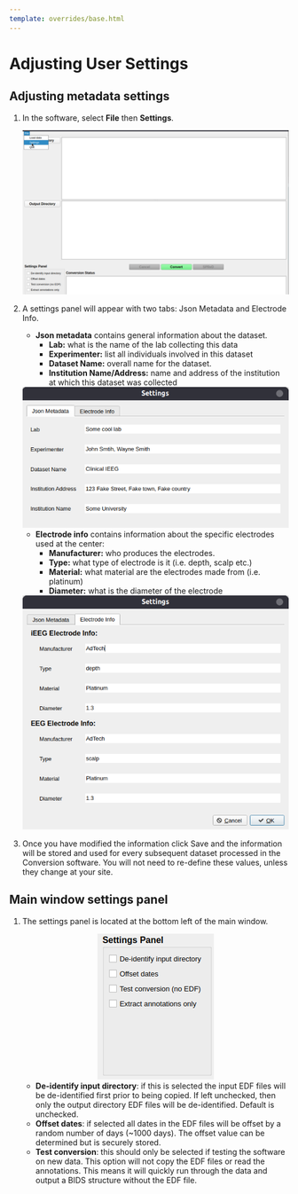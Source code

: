 ```yaml
---
template: overrides/base.html
---
```


# Adjusting User Settings

## Adjusting metadata settings

1. In the software, select **File** then **Settings**.

	<center><img src="../img/metadata_01.png" alt="drawing"/></center>

2. A settings panel will appear with two tabs: Json Metadata and Electrode Info.

	* **Json metadata** contains general information about the dataset.
  	  * **Lab:** what is the name of the lab collecting this data
  	  * **Experimenter:** list all individuals involved in this dataset
  	  * **Dataset Name:** overall name for the dataset.
  	  * **Institution Name/Address:** name and address of the institution at which  this dataset was collected

	<center><img src="../img/metadata_02.png" alt="drawing"/></center>

	* **Electrode info** contains information about the specific electrodes used at the center:
  	  * **Manufacturer:** who produces the electrodes.
  	  * **Type:** what type of electrode is it (i.e. depth, scalp etc.)
  	  * **Material:** what material are the electrodes made from (i.e. platinum)
  	  * **Diameter:** what is the diameter of the electrode

	<center><img src="../img/metadata_03.png" alt="drawing"/></center>

3. Once you have modified the information click Save and the information will be stored and used for every subsequent dataset processed in the Conversion software. You will not need to re-define these values, unless they change at your site.

## Main window settings panel

1. The settings panel is located at the bottom left of the main window.

	<center><img src="../img/main_settings_panel.png" alt="drawing"/></center>

	* **De-identify input directory**: if this is selected the input EDF files will be de-identified first prior to being copied. If left unchecked, then only the output directory EDF files will be de-identified. Default is unchecked.
	* **Offset dates**: if selected all dates in the EDF files will be offset by a random number of days (~1000 days). The offset value can be determined but is securely stored.
	* **Test conversion**: this should only be selected if testing the software on new data. This option will not copy the EDF files or read the annotations. This means it will quickly run through the data and output a BIDS structure without the EDF file.
